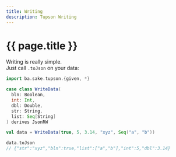 ```yaml
---
title: Writing
description: Tupson Writing
---
```


# {{ page.title }}

Writing is really simple.  
Just call `.toJson` on your data:

```scala
import ba.sake.tupson.{given, *}

case class WriteData(
  bln: Boolean,
  int: Int,
  dbl: Double,
  str: String,
  list: Seq[String]
) derives JsonRW

val data = WriteData(true, 5, 3.14, "xyz", Seq("a", "b"))

data.toJson
// {"str":"xyz","bln":true,"list":["a","b"],"int":5,"dbl":3.14}
```
